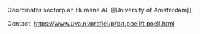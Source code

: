 Coordinator sectorplan Humane AI, [[University of Amsterdam]].

Contact: <https://www.uva.nl/profiel/p/o/t.poell/t.poell.html>
